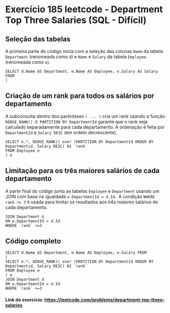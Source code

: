 # Exercício 185 leetcode - Department Top Three Salaries (SQL - Difícil)

## Seleção das tabelas
A primeira parte do código inicia com a seleção das colunas `Name` da tabela `Department` (renomeada como `d`) e `Name` e `Salary` da tabela `Employee` (renomeada como `e`).
```
SELECT d.Name AS Department, e.Name AS Employee, e.Salary AS Salary FROM
(
```
## Criação de um rank para todos os salários por departamento
A subconsulta dentro dos parênteses `( ... )` cria um rank usando a função `DENSE_RANK()`. `O PARTITION BY DepartmentId` garante que o rank seja calculado separadamente para cada departamento. A ordenação é feita por `DepartmentId` e `Salary DESC` (em ordem decrescente).
```
SELECT e.*, DENSE_RANK() over (PARTITION BY DepartmentId ORDER BY Departmentid, Salary DESC) AS `rank`
FROM Employee e 
) e 
```
## Limitação para os três maiores salários de cada departamento
A parte final do código junta as tabelas `Employee` e `Department` usando um JOIN com base na igualdade `e.DepartmentId = d.Id.` A condição `WHERE rank <= 3` é usada para limitar os resultados aos três maiores salários de cada departamento.
```
JOIN Department d
ON e.DepartmentId = d.Id 
WHERE `rank` <=3
```
## Código completo
```
SELECT d.Name AS Department, e.Name AS Employee, e.Salary FROM
(
SELECT e.*, DENSE_RANK() over (PARTITION BY DepartmentId ORDER BY Departmentid, Salary DESC) AS `rank`
FROM Employee e
) e
JOIN Department d
ON e.DepartmentId = d.Id 
WHERE `rank` <=3
```
#### Link do exercício: <https://leetcode.com/problems/department-top-three-salaries>

